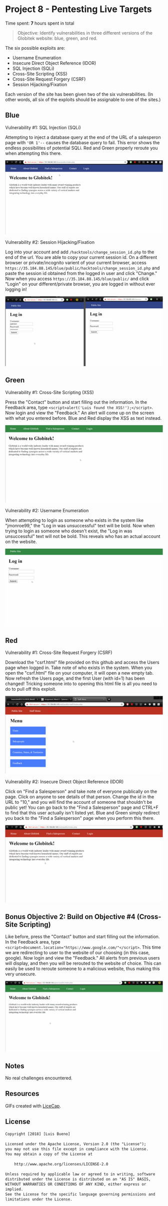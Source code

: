# Project 8 - Pentesting Live Targets

Time spent: **7** hours spent in total

> Objective: Identify vulnerabilities in three different versions of the Globitek website: blue, green, and red.

The six possible exploits are:
* Username Enumeration
* Insecure Direct Object Reference (IDOR)
* SQL Injection (SQLi)
* Cross-Site Scripting (XSS)
* Cross-Site Request Forgery (CSRF)
* Session Hijacking/Fixation

Each version of the site has been given two of the six vulnerabilities. (In other words, all six of the exploits should be assignable to one of the sites.)

## Blue

Vulnerability #1: SQL Injection (SQLi)

Attempting to inject a database query at the end of the URL of a salesperon page with ```'OR 1'--``` causes the database query to fail. This error shows the endless possibilites of potential SQLi. Red and Green properly reroute you when attempting this there.

<img src='sqlinjection.gif' title='SQLi' width='' />

Vulnerability #2: Session Hijacking/Fixation

Log into your account and add ```/hacktools/change_session_id.php``` to the end of the url. You are able to copy your current session id. On a different browser or private/incognito varient of your current browser, access ```https://35.184.88.145/blue/public/hacktools/change_session_id.php``` and paste the session id obtained from the logged in user and click "Change." Now when you access ```https://35.184.88.145/blue/public/``` and click "Login" on your different/private browser, you are logged in without ever logging in!

<img src='sessionhijacking.gif' title='SesHijack' width='' />

## Green

Vulnerability #1: Cross-Site Scripting (XSS)

Press the "Contact" button and start filling out the information. In the Feedback area, type ```<script>alert('Luis found the XSS!');</script>```. Now login and view the "Feedback." An alert will come up on the screen with what you entered before. Blue and Red display the XSS as text instead.

<img src='crosssitescripting.gif' title='xss' width='' />

Vulnerability #2: Username Enumeration

When attempting to login as someone who exists in the system like "jmonroe99," the "Log in was unsuccessful" text will be bold. Now when trying to login as someone who doesn't exist, the "Log in was unsuccessful" text will not be bold. This reveals who has an actual account on the website.

<img src='userenumeration.gif' title='ue' width='' />

## Red

Vulnerability #1: Cross-Site Request Forgery (CSRF)

Download the "csrf.html" file provided on this github and access the Users page when logged in. Take note of who exists in the system. When you open the "csrf.html" file on your computer, it will open a new empty tab. Now refresh the Users page, and the first User (with id=1) has been changed! Tricking someone into to opening this html file is all you need to do to pull off this exploit.

<img src='csrf.gif' title='csrf' width='' />

Vulnerability #2: Insecure Direct Object Reference (IDOR)

Click on "Find a Salesperson" and take note of everyone publically on the page. Click on anyone to see details of that person. Change the id in the URL to "10," and you will find the account of someone that shouldn't be public yet! You can go back to the "Find a Salesperson" page and CTRL+F to find that this user actually isn't listed yet. Blue and Green simply redirect you back to the "Find a Salesperson" page when you perform this there.

<img src='idor_.gif' title='idor' width='' />

## Bonus Objective 2: Build on Objective #4 (Cross-Site Scripting)

Like before, press the "Contact" button and start filling out the information. In the Feedback area, type ```<script>document.location="https://www.google.com/"</script>```. This time we are redirecting to user to the website of our choosing (in this case, google). Now login and view the "Feedback." All alerts from previous users will display, and then you will be rerouted to the website of choice. This can easily be used to reroute someone to a malicious website, thus making this very unsecure.

<img src='crosssitescripting2.gif' title='xss2' width='' />

## Notes

No real challenges encountered.

## Resources

GIFs created with [LiceCap](http://www.cockos.com/licecap/).

## License

    Copyright [2018] [Luis Bueno]

    Licensed under the Apache License, Version 2.0 (the "License");
    you may not use this file except in compliance with the License.
    You may obtain a copy of the License at

        http://www.apache.org/licenses/LICENSE-2.0

    Unless required by applicable law or agreed to in writing, software
    distributed under the License is distributed on an "AS IS" BASIS,
    WITHOUT WARRANTIES OR CONDITIONS OF ANY KIND, either express or implied.
    See the License for the specific language governing permissions and
    limitations under the License.


